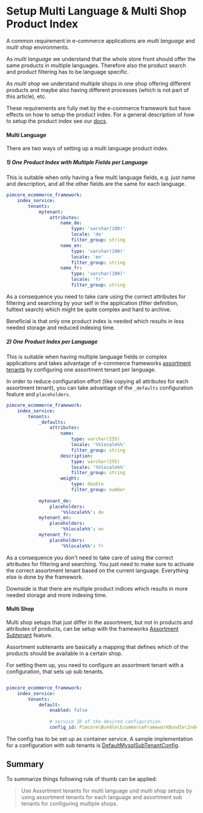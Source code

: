 # Setup Multi Language & Multi Shop Product Index

A common requirement in e-commerce applications are *multi language* and *multi shop* environments. 

As *multi language* we understand that the whole store front should offer the same products in multiple languages. 
Therefore also the product search and product filtering has to be language specific. 

As *multi shop* we understand multiple shops in one shop offering different products and maybe also having different 
processes (which is not part of this article), etc.

These requirements are fully met by the e-commerce framework but have effects on how to setup the product index.
 For a general description of how to setup the product index see our [docs](../10_E-Commerce_Framework/05_Index_Service/01_Product_Index_Configuration/README.md). 


#### Multi Language 

There are two ways of setting up a multi language product index. 


##### 1) One Product Index with Multiple Fields per Language

This is suitable when only having a few multi language fields, e.g. just name and description, and all the other fields 
are the same for each language. 

```yml 
pimcore_ecommerce_framework:
    index_service:
        tenants:
            mytenant: 
                attributes:                          
                    name_de:
                        type: 'varchar(100)'
                        locale: 'de'
                        filter_group: string
                    name_en:
                        type: 'varchar(100)'
                        locale: 'en'
                        filter_group: string
                    name_fr:
                        type: 'varchar(100)'
                        locale: 'fr'
                        filter_group: string        
```

As a consequence you need to take care using the correct attributes for filtering and searching by your self in the 
 application (filter definition, fulltext search) which might be quite complex and hard to archive.

Beneficial is that only one product index is needed which results in less needed storage and reduced indexing time. 
  


##### 2) One Product Index per Language

This is suitable when having multiple language fields or complex applications and takes advantage of e-commerce frameworks
[assortment tenants](../10_E-Commerce_Framework/05_Index_Service/01_Product_Index_Configuration/03_Assortment_Tenant_Configuration.md)
 by configuring one assortment tenant per language. 
 
In order to reduce configuration effort (like copying all attributes for each assortment tenant), you can take advantage of
the `_defaults` configuration feature and `placeholders`.
 
```yml 
pimcore_ecommerce_framework:
    index_service:
        tenants:
            _defaults: 
                attributes: 
                    name:
                        type: varchar(255)
                        locale: '%%locale%%'
                        filter_group: string
                    description:
                        type: varchar(255)
                        locale: '%%locale%%'
                        filter_group: string
                    weight:
                        type: double
                        filter_group: number    
                            
            mytenant_de: 
                placeholders: 
                    '%%locale%%': de
            mytenant_en: 
                placeholders: 
                    '%%locale%%': en
            mytenant_fr: 
                placeholders: 
                    '%%locale%%': fr                    
```

As a consequence you don't need to take care of using the correct attributes for filtering and searching. You just need to
make sure to activate the correct assortment tenant based on the current language. Everything else is done by the framework. 

Downside is that there are multiple product indices which results in more needed storage and more indexing time. 



#### Multi Shop 

Multi shop setups that just differ in the assortment, but not in products and attributes of products, can be setup with 
the frameworks [Assortment Subtenant](../10_E-Commerce_Framework/05_Index_Service/01_Product_Index_Configuration/03_Assortment_Tenant_Configuration.md) 
feature. 
  
Assortment subtenants are basically a mapping that defines which of the products should be available in a certain shop.  

For setting them up, you need to configure an assortment tenant with a configuration, that sets up sub tenants. 

```yml

pimcore_ecommerce_framework:
    index_service:
        tenants:
            default:
                enabled: false
                
                # service ID of the desired configuration
                config_id: Pimcore\Bundle\EcommerceFrameworkBundle\IndexService\Config\DefaultMysqlSubTenantConfig
```

The config has to be set up as container service. A sample implementation for a configuration with sub tenants is
[DefaultMysqlSubTenantConfig](https://github.com/pimcore/pimcore/blob/master/bundles/EcommerceFrameworkBundle/IndexService/Config/DefaultMysqlSubTenantConfig.php). 



## Summary
To summarize things following rule of thumb can be applied:

> Use Assortment tenants for multi language und multi shop setups by using assortment tenants for each language 
> and assortment sub tenants for configuring multiple shops. 
